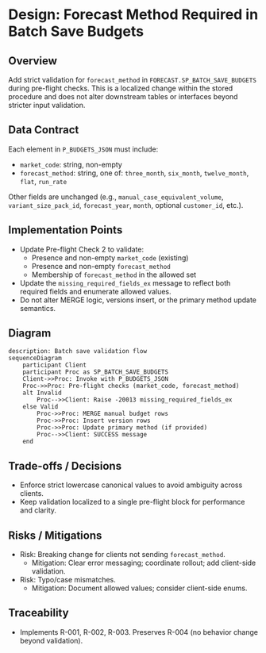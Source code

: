 # Design: Forecast Method Required in Batch Save Budgets

## Overview
Add strict validation for `forecast_method` in `FORECAST.SP_BATCH_SAVE_BUDGETS` during pre-flight checks. This is a localized change within the stored procedure and does not alter downstream tables or interfaces beyond stricter input validation.

## Data Contract
Each element in `P_BUDGETS_JSON` must include:
- `market_code`: string, non-empty
- `forecast_method`: string, one of: `three_month`, `six_month`, `twelve_month`, `flat`, `run_rate`

Other fields are unchanged (e.g., `manual_case_equivalent_volume`, `variant_size_pack_id`, `forecast_year`, `month`, optional `customer_id`, etc.).

## Implementation Points
- Update Pre-flight Check 2 to validate:
  - Presence and non-empty `market_code` (existing)
  - Presence and non-empty `forecast_method`
  - Membership of `forecast_method` in the allowed set
- Update the `missing_required_fields_ex` message to reflect both required fields and enumerate allowed values.
- Do not alter MERGE logic, versions insert, or the primary method update semantics.

## Diagram
```mermaid
description: Batch save validation flow
sequenceDiagram
    participant Client
    participant Proc as SP_BATCH_SAVE_BUDGETS
    Client->>Proc: Invoke with P_BUDGETS_JSON
    Proc->>Proc: Pre-flight checks (market_code, forecast_method)
    alt Invalid
        Proc-->>Client: Raise -20013 missing_required_fields_ex
    else Valid
        Proc->>Proc: MERGE manual budget rows
        Proc->>Proc: Insert version rows
        Proc->>Proc: Update primary method (if provided)
        Proc-->>Client: SUCCESS message
    end
```

## Trade-offs / Decisions
- Enforce strict lowercase canonical values to avoid ambiguity across clients.
- Keep validation localized to a single pre-flight block for performance and clarity.

## Risks / Mitigations
- Risk: Breaking change for clients not sending `forecast_method`.
  - Mitigation: Clear error messaging; coordinate rollout; add client-side validation.
- Risk: Typo/case mismatches.
  - Mitigation: Document allowed values; consider client-side enums.

## Traceability
- Implements R-001, R-002, R-003. Preserves R-004 (no behavior change beyond validation).
